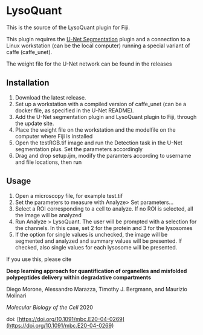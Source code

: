 # LysoQuant

This is the source of the LysoQuant plugin for Fiji.

This plugin requires the [U-Net Segmentation](https://github.com/lmb-freiburg/Unet-Segmentation) plugin and a connection to a Linux workstation (can be the local computer) running a special variant of caffe (caffe_unet).

The weight file for the U-Net network can be found in the releases

## Installation

1. Download the latest release.
1. Set up a workstation with a compiled version of caffe_unet (can be a docker file, as specified in the U-Net README).
1. Add the U-Net segmentation plugin and LysoQuant plugin to Fiji, through the update site.
1. Place the weight file on the workstation and the modelfile on the computer where Fiji is installed
1. Open the testRGB.tif image and run the Detection task in the U-Net segmentation plus. Set the parameters accordingly
1. Drag and drop setup.ijm, modify the paramters according to username and file locations, then run

## Usage

1. Open a microscopy file, for example test.tif
1. Set the parameters to measure with Analyze> Set parameters...
1. Select a ROI corresponding to a cell to analyze. If no ROI is selected, all the image will be analyzed
1. Run Analyze > LysoQuant. The user will be prompted with a selection for the channels. In this case, set 2 for the protein and 3 for the lysosomes
1. If the option for single values is unchecked, the image will be segmented and analyzed and summary values will be presented. If checked, also single values for each lysosome will be presented.

If you use this, please cite

**Deep learning approach for quantification of organelles and misfolded polypeptides delivery within degradative compartments**

Diego Morone, Alessandro Marazza, Timothy J. Bergmann, and Maurizio Molinari

_Molecular Biology of the Cell_ 2020 

doi: [https://doi.org/10.1091/mbc.E20-04-0269](https://doi.org/10.1091/mbc.E20-04-0269)